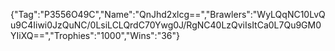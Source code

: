 {"Tag":"P3556O49C","Name":"QnJhd2xlcg==","Brawlers":"WyLQqNC10LvQu9C4Iiwi0JzQuNC/0LsiLCLQrdC70Ywg0J/RgNC40LzQviIsItCa0L7Qu9GM0YIiXQ==","Trophies":"1000","Wins":"36"}